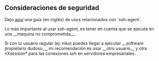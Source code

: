 ## Consideraciones de seguridad
<p>Dejo <a href="https://docstore.mik.ua/orelly/networking_2ndEd/ssh/ch06_03.htm">aquí</a> una guía (en inglés) de usos relacionados con `ssh-agent`.</p>

<p>Lo más importante al usar ssh-agent, es tener en cuenta que se ejecuta en una __maquina no comprometida__.</p>

<p>Si con tu usuario regular (ej: niko) puedes llegar a ejecutar __software propietario dudoso__, mi recomendación es usar __otro usuario__ y otra *Xsession* para las conexiones ssh en servidores empresariales.</p>
